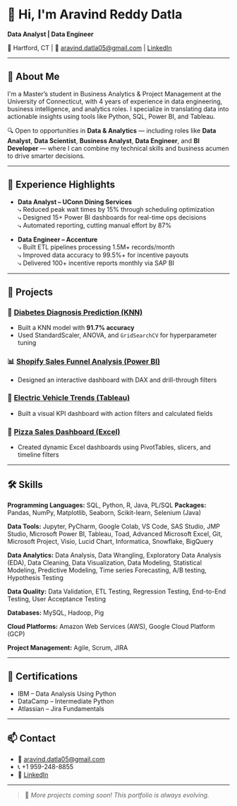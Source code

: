 # 👋 Hi, I'm Aravind Reddy Datla

**Data Analyst | Data Engineer**

📍 Hartford, CT | 📧 aravind.datla05@gmail.com | [LinkedIn](https://www.linkedin.com/in/aravind-reddy-datla)

---

## 🧠 About Me

I'm a Master’s student in Business Analytics & Project Management at the University of Connecticut, with 4 years of experience in data engineering, business intelligence, and analytics roles. I specialize in translating data into actionable insights using tools like Python, SQL, Power BI, and Tableau.

🔍 Open to opportunities in **Data & Analytics** — including roles like **Data Analyst**, **Data Scientist**, **Business Analyst**, **Data Engineer**, and **BI Developer** — where I can combine my technical skills and business acumen to drive smarter decisions.


---

## 💼 Experience Highlights

- **Data Analyst – UConn Dining Services**  
  ⤷ Reduced peak wait times by 15% through scheduling optimization  
  ⤷ Designed 15+ Power BI dashboards for real-time ops decisions  
  ⤷ Automated reporting, cutting manual effort by 87%

- **Data Engineer – Accenture**  
  ⤷ Built ETL pipelines processing 1.5M+ records/month  
  ⤷ Improved data accuracy to 99.5%+ for incentive payouts  
  ⤷ Delivered 100+ incentive reports monthly via SAP BI

---

## 🚀 Projects

### 🔬 [Diabetes Diagnosis Prediction (KNN)](knn-diabetes-diagnosis)
- Built a KNN model with **91.7% accuracy**
- Used StandardScaler, ANOVA, and `GridSearchCV` for hyperparameter tuning

### 📊 [Shopify Sales Funnel Analysis (Power BI)](shopify-sales-powerbi)
- Designed an interactive dashboard with DAX and drill-through filters

### 🚗 [Electric Vehicle Trends (Tableau)](ev-trends-tableau)
- Built a visual KPI dashboard with action filters and calculated fields
  
### 🍕 [Pizza Sales Dashboard (Excel)](pizza-sales-excel-dashboard)
- Created dynamic Excel dashboards using PivotTables, slicers, and timeline filters

---

## 🛠️ Skills


**Programming Languages:** SQL, Python, R, Java, PL/SQL
**Packages:** Pandas, NumPy, Matplotlib, Seaborn, Scikit-learn, Selenium (Java)	

**Data Tools:** Jupyter, PyCharm, Google Colab, VS Code, SAS Studio, JMP Studio, Microsoft Power BI, Tableau, Toad, Advanced Microsoft Excel, Git, Microsoft Project, Visio, Lucid Chart, Informatica, Snowflake, BigQuery

**Data Analytics:** Data Analysis, Data Wrangling, Exploratory Data Analysis (EDA), Data Cleaning, Data Visualization, Data Modeling, Statistical Modeling, Predictive Modeling, Time series Forecasting, A/B testing, Hypothesis Testing

**Data Quality:** Data Validation, ETL Testing, Regression Testing, End-to-End Testing, User Acceptance Testing

**Databases:** MySQL, Hadoop, Pig

**Cloud Platforms:** Amazon Web Services (AWS), Google Cloud Platform (GCP)

**Project Management:** Agile, Scrum, JIRA


---

## 📜 Certifications

- IBM – Data Analysis Using Python  
- DataCamp – Intermediate Python  
- Atlassian – Jira Fundamentals

---

## 📫 Contact

- 📧 aravind.datla05@gmail.com
- 📞 +1 959-248-8855
- 💼 [LinkedIn](https://www.linkedin.com/in/aravind-reddy-datla)

---

> 🔄 *More projects coming soon! This portfolio is always evolving.*
